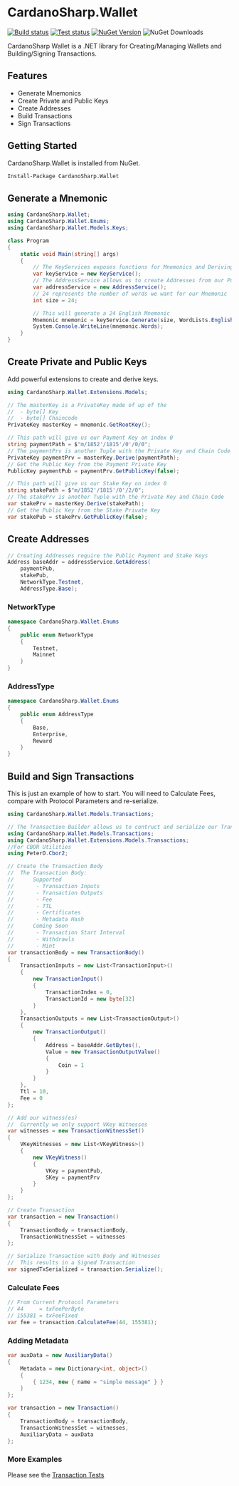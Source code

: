 ﻿# CardanoSharp.Wallet 
[![Build status](https://ci.appveyor.com/api/projects/status/knh87k86mf7gbxyo?svg=true)](https://ci.appveyor.com/project/nothingalike/cardanosharp-wallet/branch/main) [![Test status](https://img.shields.io/appveyor/tests/nothingalike/cardanosharp-wallet)](https://ci.appveyor.com/project/nothingalike/cardanosharp-wallet/branch/main) [![NuGet Version](https://img.shields.io/nuget/v/CardanoSharp.Wallet.svg?style=flat)](https://www.nuget.org/packages/CardanoSharp.Wallet/) ![NuGet Downloads](https://img.shields.io/nuget/dt/CardanoSharp.Wallet.svg)

CardanoSharp Wallet is a .NET library for Creating/Managing Wallets and Building/Signing Transactions.

## Features

* Generate Mnemonics
* Create Private and Public Keys
* Create Addresses
* Build Transactions
* Sign Transactions

## Getting Started

CardanoSharp.Wallet is installed from NuGet.

```sh
Install-Package CardanoSharp.Wallet
```

## Generate a Mnemonic

```csharp
using CardanoSharp.Wallet;
using CardanoSharp.Wallet.Enums;
using CardanoSharp.Wallet.Models.Keys;

class Program
{
    static void Main(string[] args)
    {
        // The KeyServices exposes functions for Mnemonics and Deriving Keys
        var keyService = new KeyService();
        // The AddressService allows us to create Addresses from our Public Keys
        var addressService = new AddressService();
        // 24 represents the number of words we want for our Mnemonic
        int size = 24;

        // This will generate a 24 English Mnemonic
        Mnemonic mnemonic = keyService.Generate(size, WordLists.English);
        System.Console.WriteLine(mnemonic.Words);
    }
}
```

## Create Private and Public Keys

Add powerful extensions to create and derive keys.

```csharp
using CardanoSharp.Wallet.Extensions.Models;
```

```csharp
// The masterKey is a PrivateKey made of up of the 
//  - byte[] Key
//  - byte[] Chaincode
PrivateKey masterKey = mnemonic.GetRootKey();

// This path will give us our Payment Key on index 0
string paymentPath = $"m/1852'/1815'/0'/0/0";
// The paymentPrv is another Tuple with the Private Key and Chain Code
PrivateKey paymentPrv = masterKey.Derive(paymentPath);
// Get the Public Key from the Payment Private Key
PublicKey paymentPub = paymentPrv.GetPublicKey(false);

// This path will give us our Stake Key on index 0
string stakePath = $"m/1852'/1815'/0'/2/0";
// The stakePrv is another Tuple with the Private Key and Chain Code
var stakePrv = masterKey.Derive(stakePath);
// Get the Public Key from the Stake Private Key
var stakePub = stakePrv.GetPublicKey(false);
```

## Create Addresses

```csharp
// Creating Addresses require the Public Payment and Stake Keys
Address baseAddr = addressService.GetAddress(
    paymentPub, 
    stakePub, 
    NetworkType.Testnet, 
    AddressType.Base);
```

### NetworkType

```csharp
namespace CardanoSharp.Wallet.Enums
{
    public enum NetworkType
    {
        Testnet,
        Mainnet
    }
}
```

### AddressType

```csharp
namespace CardanoSharp.Wallet.Enums
{
    public enum AddressType
    {
        Base,
        Enterprise,
        Reward
    }
}
```

## Build and Sign Transactions

This is just an example of how to start. You will need to Calculate Fees, compare with Protocol Parameters and re-serialize.

```csharp
using CardanoSharp.Wallet.Models.Transactions;
```

```csharp
// The Transaction Builder allows us to contruct and serialize our Transaction
using CardanoSharp.Wallet.Models.Transactions;
using CardanoSharp.Wallet.Extensions.Models.Transactions;
//For CBOR Utilities
using PeterO.Cbor2;

// Create the Transaction Body
//  The Transaction Body:
//      Supported
//       - Transaction Inputs
//       - Transaction Outputs
//       - Fee
//       - TTL
//       - Certificates
//       - Metadata Hash
//      Coming Soon
//       - Transaction Start Interval
//       - Withdrawls
//       - Mint
var transactionBody = new TransactionBody()
{
    TransactionInputs = new List<TransactionInput>()
    {
        new TransactionInput()
        {
            TransactionIndex = 0,
            TransactionId = new byte[32]
        }
    },
    TransactionOutputs = new List<TransactionOutput>()
    {
        new TransactionOutput()
        {
            Address = baseAddr.GetBytes(),
            Value = new TransactionOutputValue()
            {
                Coin = 1
            }
        }
    },
    Ttl = 10,
    Fee = 0
};

// Add our witness(es)
//  Currently we only support VKey Witnesses
var witnesses = new TransactionWitnessSet()
{
    VKeyWitnesses = new List<VKeyWitness>()
    {
        new VKeyWitness()
        {
            VKey = paymentPub,
            SKey = paymentPrv
        }
    }
};

// Create Transaction
var transaction = new Transaction()
{
    TransactionBody = transactionBody,
    TransactionWitnessSet = witnesses
};

// Serialize Transaction with Body and Witnesses
//  This results in a Signed Transaction
var signedTxSerialized = transaction.Serialize();
```

### Calculate Fees

```csharp
// From Current Protocol Parameters
// 44     = txFeePerByte
// 155381 = txFeeFixed
var fee = transaction.CalculateFee(44, 155381);
```

### Adding Metadata

```csharp
var auxData = new AuxiliaryData()
{
    Metadata = new Dictionary<int, object>()
    {
        { 1234, new { name = "simple message" } }
    }
};

var transaction = new Transaction()
{
    TransactionBody = transactionBody,
    TransactionWitnessSet = witnesses,
    AuxiliaryData = auxData
};
```

### More Examples

Please see the [Transaction Tests](https://github.com/CardanoSharp/cardanosharp-wallet/blob/main/CardanoSharp.Wallet.Test/TransactionTests.cs)
